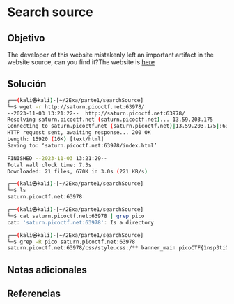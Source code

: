 # Search source

## Objetivo
The developer of this website mistakenly left an important artifact in the website source, can you find it?The website is [here](http://saturn.picoctf.net:63978/)
## Solución
```bash
┌──(kali㉿kali)-[~/2Exa/parte1/searchSource]
└─$ wget -r http://saturn.picoctf.net:63978/
--2023-11-03 13:21:22--  http://saturn.picoctf.net:63978/
Resolving saturn.picoctf.net (saturn.picoctf.net)... 13.59.203.175
Connecting to saturn.picoctf.net (saturn.picoctf.net)|13.59.203.175|:63978... connected.
HTTP request sent, awaiting response... 200 OK
Length: 15920 (16K) [text/html]
Saving to: ‘saturn.picoctf.net:63978/index.html’

FINISHED --2023-11-03 13:21:29--
Total wall clock time: 7.3s
Downloaded: 21 files, 670K in 3.0s (221 KB/s)

┌──(kali㉿kali)-[~/2Exa/parte1/searchSource]
└─$ ls
saturn.picoctf.net:63978

┌──(kali㉿kali)-[~/2Exa/parte1/searchSource]
└─$ cat saturn.picoctf.net:63978 | grep pico
cat: 'saturn.picoctf.net:63978': Is a directory

┌──(kali㉿kali)-[~/2Exa/parte1/searchSource]
└─$ grep -R pico saturn.picoctf.net:63978                 
saturn.picoctf.net:63978/css/style.css:/** banner_main picoCTF{1nsp3ti0n_0f_w3bpag3s_ec95fa49} **/

```
## Notas adicionales

## Referencias